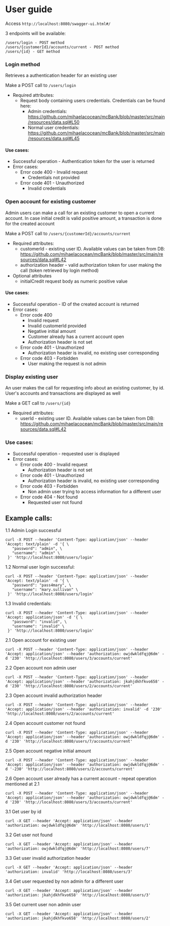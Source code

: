 # User guide

Access `http://localhost:8080/swagger-ui.html#/`

3 endpoints will be available:
```
/users/login - POST method
/users/{customerId}/accounts/current - POST method
/users/{id} - GET method
```

### Login method
Retrieves a authentication header for an existing user

Make a POST call to  `/users/login`

- Required attributes:
  - Request body containing users credentials. Credentials can be found here:
    - Admin credentials: https://github.com/mihaelacocean/mcBank/blob/master/src/main/resources/data.sql#L50
    - Normal user credentials: https://github.com/mihaelacocean/mcBank/blob/master/src/main/resources/data.sql#L45

#### Use cases:
- Successful operation - Authentication token for the user is returned
- Error cases:
  - Error code 400 - Invalid request
    - Credentials not provided
  - Error code 401 - Unauthorized
    - Invalid credentials


### Open account for existing customer
Admin users can make a call for an existing customer to open a current account. In case initial credit is valid positive amount, a transaction is done for the created account

Make a POST call to    `/users/{customerId}/accounts/current`
 - Required attributes: 
    - customerId - existing user ID. Available values can be taken from DB: https://github.com/mihaelacocean/mcBank/blob/master/src/main/resources/data.sql#L42
    - authorization header - valid authorization token for user making the call (token retrieved by login method)
 - Optional attributes 
    - initialCredit request body as numeric positive value
 
#### Use cases:
- Successful operation - ID of the created account is returned
- Error cases:
  - Error code 400 
    - Invalid request
    - Invalid customerId provided
    - Negative initial amount
    - Customer already has a current account open
    - Authorization header is not set
  - Error code 401 - Unauthorized
    - Authorization header is invalid, no existing user corresponding
  - Error code 403 - Forbidden
    - User making the request is not admin


### Display existing user
An user makes the call for requesting info about an existing customer, by id. User's accounts and transactions are displayed as well

Make a GET call to  `/users/{id}`
- Required attributes: 
  - userId - existing user ID. Available values can be taken from DB: https://github.com/mihaelacocean/mcBank/blob/master/src/main/resources/data.sql#L42

### Use cases:
- Successful operation - requested user is displayed
- Error cases:
  - Error code 400 - Invalid request
    - Authorization header is not set
  - Error code 401 - Unauthorized
    - Authorization header is invalid, no existing user corresponding
  - Error code 403 - Forbidden
    - Non admin user trying to access information for a different user
  - Error code 404 - Not found
    - Requested user not found


## Example calls:

1.1 Admin Login successful
```
curl -X POST --header 'Content-Type: application/json' --header 'Accept: text/plain' -d '{ \
   "password": "admin", \
   "username": "admin" \
 }' 'http://localhost:8080/users/login'
 ```
1.2 Normal user login successful:
```
curl -X POST --header 'Content-Type: application/json' --header 'Accept: text/plain' -d '{ \
   "password": "pass4mary", \
   "username": "mary.sullivan" \
 }' 'http://localhost:8080/users/login'
```
1.3 Invalid credentials:
```
curl -X POST --header 'Content-Type: application/json' --header 'Accept: application/json' -d '{ \
   "password": "invalid", \
   "username": "invalid" \
 }' 'http://localhost:8080/users/login'
```

2.1 Open account for existing user
```
curl -X POST --header 'Content-Type: application/json' --header 'Accept: application/json' --header 'authorization: owjdwkldfqj@6dm' -d '230' 'http://localhost:8080/users/3/accounts/current'
```

2.2 Open account non admin user
```
curl -X POST --header 'Content-Type: application/json' --header 'Accept: application/json' --header 'authorization: jkahjdkhfkvo658' -d '230' 'http://localhost:8080/users/2/accounts/current'
```

2.3 Open account invalid authorization header
```
curl -X POST --header 'Content-Type: application/json' --header 'Accept: application/json' --header 'authorization: invalid' -d '230' 'http://localhost:8080/users/2/accounts/current'
```

2.4 Open account customer not found
```
curl -X POST --header 'Content-Type: application/json' --header 'Accept: application/json' --header 'authorization: owjdwkldfqj@6dm' -d '230' 'http://localhost:8080/users/7/accounts/current'
```

2.5 Open account negative initial amount
```
curl -X POST --header 'Content-Type: application/json' --header 'Accept: application/json' --header 'authorization: owjdwkldfqj@6dm' -d '-230' 'http://localhost:8080/users/2/accounts/current'
```

2.6 Open account user already has a current account - repeat operation mentioned at 2.1
```
curl -X POST --header 'Content-Type: application/json' --header 'Accept: application/json' --header 'authorization: owjdwkldfqj@6dm' -d '230' 'http://localhost:8080/users/3/accounts/current'

```

3.1 Get user by id
```
curl -X GET --header 'Accept: application/json' --header 'authorization: owjdwkldfqj@6dm' 'http://localhost:8080/users/1'

```
3.2 Get user not found
```
curl -X GET --header 'Accept: application/json' --header 'authorization: owjdwkldfqj@6dm' 'http://localhost:8080/users/7'

```
3.3 Get user invalid authorization header
```
curl -X GET --header 'Accept: application/json' --header 'authorization: invalid' 'http://localhost:8080/users/3'
```
3.4 Get user requested by non admin for a different user
```
curl -X GET --header 'Accept: application/json' --header 'authorization: jkahjdkhfkvo658' 'http://localhost:8080/users/3'
```

3.5 Get current user non admin user
```
curl -X GET --header 'Accept: application/json' --header 'authorization: jkahjdkhfkvo658' 'http://localhost:8080/users/2'
```